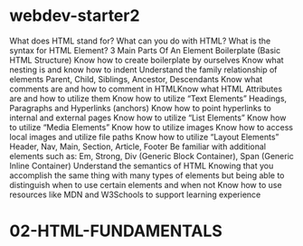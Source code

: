 # webdev-starter2
What does HTML stand for?
What can you do with HTML?
What is the syntax for HTML Element?
3 Main Parts Of An Element
Boilerplate (Basic HTML Structure)
Know how to create boilerplate by ourselves
Know what nesting is and know how to indent
Understand the family relationship of elements
Parent, Child, Siblings, Ancestor, Descendants
Know what comments are and how to comment in HTMLKnow what HTML Attributes are and how to utilize them
Know how to utilize “Text Elements” 
Headings, Paragraphs and Hyperlinks (anchors)
Know how to point hyperlinks to internal and external pages
Know how to utilize “List Elements” 
Know how to utilize “Media Elements”
Know how to utilize images
Know how to access local images and utilize file paths
Know how to utilize “Layout Elements”
Header, Nav, Main, Section, Article, Footer
Be familiar with additional elements such as:
Em, Strong, Div (Generic Block Container), Span (Generic Inline Container)
Understand the semantics of HTML
Knowing that you accomplish the same thing with many types of elements but being able to distinguish when to use certain elements and when not
Know how to use resources like MDN and W3Schools to support learning experience
# 02-HTML-FUNDAMENTALS
